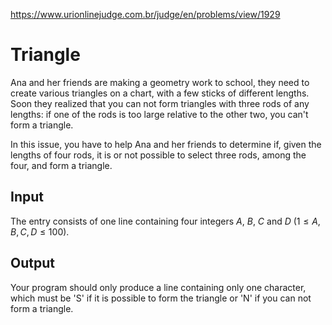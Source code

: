 https://www.urionlinejudge.com.br/judge/en/problems/view/1929

# Triangle

Ana and her friends are making a geometry work to school, they need to create
various triangles on a chart, with a few sticks of different lengths. Soon they
realized that you can not form triangles with three rods of any lengths: if one
of the rods is too large relative to the other two, you can't form a triangle.

In this issue, you have to help Ana and her friends to determine if, given the
lengths of four rods, it is or not possible to select three rods, among the
four, and form a triangle.

## Input

The entry consists of one line containing four integers $A$, $B$, $C$ and $D$
($1 \leq A, B, C, D \leq 100$).

## Output

Your program should only produce a line containing only one character, which
must be 'S' if it is possible to form the triangle or 'N' if you can not form
a triangle.
